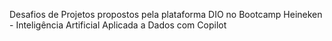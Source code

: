 Desafios de Projetos propostos pela plataforma DIO no Bootcamp Heineken - Inteligência Artificial Aplicada a Dados com Copilot
